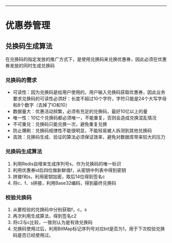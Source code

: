 ****
# 优惠券管理
## 兑换码生成算法
在兑换码的指定发放的推广方式下，是使用兑换码来兑换优惠券，因此必须在优惠券发放的同时生成兑换码
### 兑换码的需求
* 可读性：因为兑换码是给用户使用的，用户输入兑换码获取优惠券，因此业务要求兑换码的可读性必须好：长度不超过10个字符，字符只能是24个大写字母和8个数字（去掉了IO和10）
* 数据量大：优惠活动频繁，必须有充足的兑换码，最好10亿以上的量
* 唯一性：10亿个兑换码都必须唯一，不能重复，否则会造成兑换混乱情况
* 不可重兑：兑换码只能兑换一次，避免重复兑换
* 防止爆刷：兑换码规律性不能很明显，不能轻易被人拆测到其他兑换码
* 高效：兑换码生成、验证的算法必须保证效率，避免对数据库带来较大的压力
### 兑换码生成算法
1. 利用Redis自增来生成序列号s，作为兑换码的唯一标识
2. 利用优惠券id后四位做新鲜值f，从密钥中列表中得到密钥
3. 拼接f和s，利用密钥加密，取后14位得到签名c
4. 将c、f、s拼接，利用Base32编码，得到最终兑换码

### 校验兑换码
1. 从要校验的兑换码中分别获取f，c，s
2. 再次利用生成算法，得到签名c2
3. 将c2与c比较，一致则认为是有效兑换码
4. 兑换码使用过后，利用BitMap标记序列号对应bit是否为1，用于下次校验兑换码是否已经使用过。




